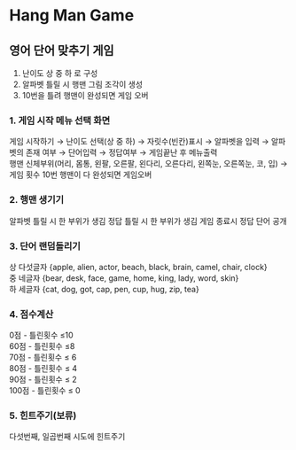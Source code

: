 # Hang Man Game

## 영어 단어 맞추기 게임
1. 난이도 상 중 하 로 구성
3. 알파벳 틀릴 시 행맨 그림 조각이 생성
4. 10번을 틀려 행맨이 완성되면 게임 오버


### 1. 게임 시작 메뉴 선택 화면   

 게임 시작하기 → 난이도 선택(상 중 하) → 자릿수(빈칸)표시 → 알파벳을 입력 → 알파벳의 존재 여부 → 단어입력 → 정답여부 → 게임끝난 후 메뉴출력   
   행맨 신체부위(머리, 몸통, 왼팔, 오른팔, 왼다리, 오른다리, 왼쪽눈, 오른쪽눈, 코, 입) → 게임 횟수 10번 행맨이 다 완성되면 게임오버

### 2. 행맨 생기기

   알파벳 틀릴 시 한 부위가 생김
   정답 틀릴 시 한 부위가 생김
   게임 종료시 정답 단어 공개

### 3. 단어 랜덤돌리기

   상 다섯글자 {apple, alien, actor, beach, black, brain, camel, chair, clock}   
중 네글자 {bear, desk, face, game, home, king, lady, word, skin}   
하 세글자 {cat, dog, got, cap, pen, cup, hug, zip, tea}   

### 4. 점수계산   

   0점 - 틀린횟수 ≤10   
   60점 - 틀린횟수 ≤8   
   70점 - 틀린횟수 ≤ 6   
   80점 - 틀린횟수 ≤ 4    
   90점 -  틀린횟수 ≤ 2   
   100점 - 틀린횟수 ≤ 0    

### 5. 힌트주기(보류)   

   다섯번째, 일곱번째 시도에 힌트주기
